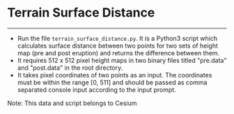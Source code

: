 # Terrain Surface Distance
---
- Run the file `terrain_surface_distance.py`. It is a Python3 script which calculates surface distance between two points for two sets of height map (pre and post eruption) and returns the difference between them.
- It requires 512 x 512 pixel height maps in two binary files titled "pre.data" and "post.data" in the root directory.
- It takes pixel coordinates of two points as an input. The coordinates must be within the range [0, 511] and should be passed as comma separated console input according to the input prompt.

Note: This data and script belongs to Cesium
